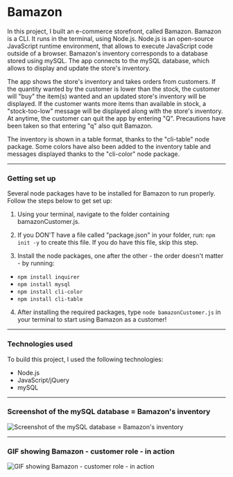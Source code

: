 # Bamazon

In this project, I built an e-commerce storefront, called Bamazon. Bamazon is a CLI. It runs in the terminal, using Node.js. Node.js is an open-source JavaScript runtime environment, that allows to execute JavaScript code outside of a browser. Bamazon's inventory corresponds to a database stored using mySQL. The app connects to the mySQL database, which allows to display and update the store's inventory. 

The app shows the store's inventory and takes orders from customers. If the quantity wanted by the customer is lower than the stock, the customer will "buy" the item(s) wanted and an updated store's inventory will be displayed. If the customer wants more items than available in stock, a "stock-too-low" message will be displayed along with the store's inventory. At anytime, the customer can quit the app by entering "Q". Precautions have been taken so that entering "q" also quit Bamazon. 

The inventory is shown in a table format, thanks to the "cli-table" node package. Some colors have also been added to the inventory table and messages displayed thanks to the "cli-color" node package.

---

### Getting set up

Several node packages have to be installed for Bamazon to run properly. Follow the steps below to get set up:

1. Using your terminal, navigate to the folder containing bamazonCustomer.js.

2. If you DON'T have a file called "package.json" in your folder, run: `npm init -y` to create this file. If you do have this file, skip this step.

3. Install the node packages, one after the other - the order doesn't matter - by running:
- `npm install inquirer`
- `npm install mysql`
- `npm install cli-color`
- `npm install cli-table`

4. After installing the required packages, type `node bamazonCustomer.js` in your terminal to start using Bamazon as a customer!

---

### Technologies used

To build this project, I used the following technologies:

- Node.js
- JavaScript/jQuery
- mySQL

---

### Screenshot of the mySQL database = Bamazon's inventory

![Screenshot of the mySQL database = Bamazon's inventory]()

---

### GIF showing Bamazon - customer role - in action

![GIF showing Bamazon - customer role - in action]()










